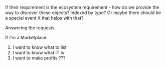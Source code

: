 If their requirement is the ecosystem requirement - how do we provide the way to discover these objects? Indexed by type? Or maybe there should be a special event X that helps with that? 

Answering the requests.

If I'm a Marketplace:
1. I want to know what to list
2. I want to know what IT is
3. I want to make profits ???

